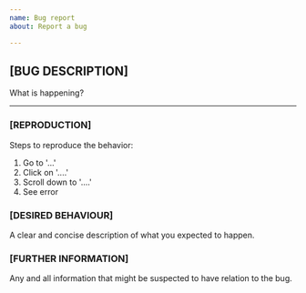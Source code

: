 ```yaml
---
name: Bug report
about: Report a bug

---
```


## [BUG DESCRIPTION]
What is happening?
***
### [REPRODUCTION]
Steps to reproduce the behavior:
1. Go to '...'
2. Click on '....'
3. Scroll down to '....'
4. See error

### [DESIRED BEHAVIOUR]
A clear and concise description of what you expected to happen.

### [FURTHER INFORMATION]
Any and all information that might be suspected to have relation to the bug.
